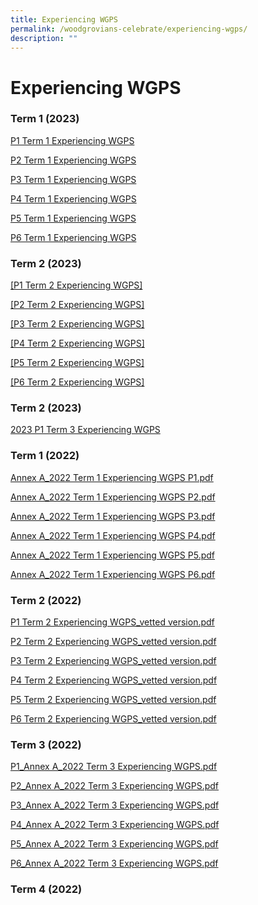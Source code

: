 ```yaml
---
title: Experiencing WGPS
permalink: /woodgrovians-celebrate/experiencing-wgps/
description: ""
---
```

# **Experiencing WGPS**
### Term 1 (2023)
[P1 Term 1 Experiencing WGPS](/files/P1%20Term%201%20Experiencing%20WGPS.pdf)

[P2 Term 1 Experiencing WGPS](/files/P2%20Term%201%20Experiencing%20WGPS.pdf)

[P3 Term 1 Experiencing WGPS](/files/P3%20Term%201%20Experiencing%20WGPS.pdf)

[P4 Term 1 Experiencing WGPS](/files/P4%20Term%201%20Experiencing%20WGPS.pdf)

[P5 Term 1 Experiencing WGPS](/files/P5%20Term%201%20Experiencing%20WGPS.pdf)

[P6 Term 1 Experiencing WGPS](/files/P6%20Term%201%20Experiencing%20WGPS.pdf)

### Term 2 (2023)
[[P1 Term 2 Experiencing WGPS]](/files/Experiencing%20WGPS/2023%20term%202%20p1%20experiencing%20wgps_final.pdf)

[[P2 Term 2 Experiencing WGPS]](/files/Experiencing%20WGPS/2023%20term%202%20p2%20experiencing%20wgps_final.pdf)

[[P3 Term 2 Experiencing WGPS]](/files/Experiencing%20WGPS/2023%20term%202%20p3%20experiencing%20wgps_final.pdf)

[[P4 Term 2 Experiencing WGPS]](/files/Experiencing%20WGPS/2023%20term%202%20p4%20experiencing%20wgps_final.pdf)

[[P5 Term 2 Experiencing WGPS]](/files/Experiencing%20WGPS/2023%20term%202%20p5%20experiencing%20wgps_final.pdf)

[[P6 Term 2 Experiencing WGPS]](/files/Experiencing%20WGPS/2023%20term%202%20p6%20experiencing%20wgps_final.pdf)

### Term 2 (2023)
[2023 P1 Term 3 Experiencing WGPS](/files/Experiencing%20WGPS/2023%20p1%20term%203%20experiencing%20wgps.pdf)



### Term 1 (2022)

[Annex A_2022 Term 1 Experiencing WGPS P1.pdf](/files/Annex%20A_2022%20Term%201%20Experiencing%20WGPS%20P1.pdf) 
  
[Annex A_2022 Term 1 Experiencing WGPS P2.pdf](/files/Annex%20A_2022%20Term%201%20Experiencing%20WGPS%20P2.pdf) 
  
[Annex A_2022 Term 1 Experiencing WGPS P3.pdf](/files/Annex%20A_2022%20Term%201%20Experiencing%20WGPS%20P3.pdf)
  
[Annex A_2022 Term 1 Experiencing WGPS P4.pdf](/files/Annex%20A_2022%20Term%201%20Experiencing%20WGPS%20P4.pdf)  
  
[Annex A_2022 Term 1 Experiencing WGPS P5.pdf](/files/Annex%20A_2022%20Term%201%20Experiencing%20WGPS%20P5.pdf)  
  
[Annex A_2022 Term 1 Experiencing WGPS P6.pdf](/files/Annex%20A_2022%20Term%201%20Experiencing%20WGPS%20P6.pdf) 

### Term 2 (2022)

[P1 Term 2 Experiencing WGPS_vetted version.pdf](/files/P1%20Term%202%20Experiencing%20WGPS_vetted%20version.pdf)

[P2 Term 2 Experiencing WGPS_vetted version.pdf](/files/P2%20Term%202%20Experiencing%20WGPS_vetted%20version.pdf)

[P3 Term 2 Experiencing WGPS_vetted version.pdf](/files/P3%20Term%202%20Experiencing%20WGPS_vetted%20version.pdf)

[P4 Term 2 Experiencing WGPS_vetted version.pdf](/files/P4%20Term%202%20Experiencing%20WGPS_vetted%20version.pdf)

[P5 Term 2 Experiencing WGPS_vetted version.pdf](/files/P5%20Term%202%20Experiencing%20WGPS_vetted%20version.pdf)

[P6 Term 2 Experiencing WGPS_vetted version.pdf](/files/P6%20Term%202%20Experiencing%20WGPS_vetted%20version.pdf)

### Term 3 (2022)

[P1_Annex A_2022 Term 3 Experiencing WGPS.pdf](/files/Experiencing%20WGPS/P1_ADM3702022_Annex%20A_2022%20Term%203%20Experiencing%20WGPS_15%20Sept_P1.pdf)

[P2_Annex A_2022 Term 3 Experiencing WGPS.pdf](/files/Experiencing%20WGPS/P2_ADM3702022_Annex%20A_2022%20Term%203%20Experiencing%20WGPS_15%20Sept_P2.pdf)

[P3_Annex A_2022 Term 3 Experiencing WGPS.pdf](/files/Experiencing%20WGPS/P3_ADM3702022_Annex%20A_2022%20Term%203%20Experiencing%20WGPS_15%20Sept_P3.pdf)

[P4_Annex A_2022 Term 3 Experiencing WGPS.pdf](/files/Experiencing%20WGPS/P4_ADM3702022_Annex%20A_2022%20Term%203%20Experiencing%20WGPS_15%20Sept_P4.pdf)

[P5_Annex A_2022 Term 3 Experiencing WGPS.pdf](/files/Experiencing%20WGPS/P5_ADM3702022_Annex%20A_2022%20Term%203%20Experiencing%20WGPS_15%20Sept_P5.pdf)

[P6_Annex A_2022 Term 3 Experiencing WGPS.pdf](/files/Experiencing%20WGPS/P6_ADM3702022_Annex%20A_2022%20Term%203%20Experiencing%20WGPS_15%20Sept_P6.pdf)

### Term 4 (2022)